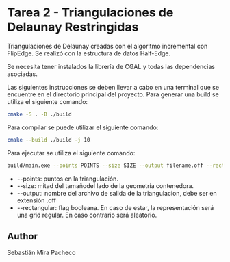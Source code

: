 # Tarea 2 - Triangulaciones de Delaunay Restringidas

Triangulaciones de Delaunay creadas con el algoritmo incremental con FlipEdge. Se realizó con la estructura de datos Half-Edge.

Se necesita tener instalados la librería de CGAL y todas las dependencias asociadas.

Las siguientes instrucciones se deben llevar a cabo en una terminal que se encuentre en el directorio principal del proyecto.
Para generar una build se utiliza el siguiente comando:

```bash
cmake -S . -B ./build
```

Para compilar se puede utilizar el siguiente comando:

```bash
cmake --build ./build -j 10
```

Para ejecutar se utiliza el siguiente comando:

```bash
build/main.exe --points POINTS --size SIZE --output filename.off --rectangular
```

- --points: puntos en la triangulación.
- --size: mitad del tamañodel lado de la geometría contenedora.
- --output: nombre del archivo de salida de la triangulacion, debe ser en extensión .off
- --rectangular: flag booleana. En caso de estar, la representación será una grid regular. En caso contrario será aleatorio.

## Author

Sebastián Mira Pacheco
